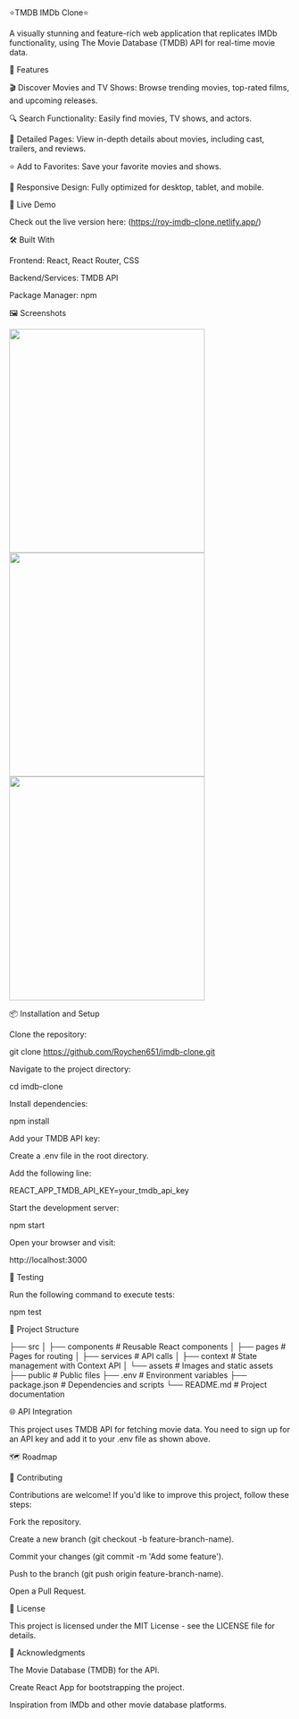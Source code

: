 ⭐TMDB IMDb Clone⭐

A visually stunning and feature-rich web application that replicates IMDb functionality, using The Movie Database (TMDB) API for real-time movie data.

🌟 Features

🎬 Discover Movies and TV Shows: Browse trending movies, top-rated films, and upcoming releases.

🔍 Search Functionality: Easily find movies, TV shows, and actors.

📃 Detailed Pages: View in-depth details about movies, including cast, trailers, and reviews.

⭐ Add to Favorites: Save your favorite movies and shows.

🎥 Responsive Design: Fully optimized for desktop, tablet, and mobile.

🚀 Live Demo

Check out the live version here: (https://roy-imdb-clone.netlify.app/)

🛠️ Built With

Frontend: React, React Router, CSS

Backend/Services: TMDB API

Package Manager: npm

🖼️ Screenshots

<div style="display: flex; flex-wrap: wrap;">
    <img width="350px" height="400px" src="/screenshot1.png"/> 
    <img width="350px" height="400px" src="/screenshot2.png"/> 
    <img width="350px" height="400px" src="/screenshot3.png"/> 
</div>

📦 Installation and Setup

Clone the repository:

git clone https://github.com/Roychen651/imdb-clone.git

Navigate to the project directory:

cd imdb-clone

Install dependencies:

npm install

Add your TMDB API key:

Create a .env file in the root directory.

Add the following line:

REACT_APP_TMDB_API_KEY=your_tmdb_api_key

Start the development server:

npm start

Open your browser and visit:

http://localhost:3000

🧪 Testing

Run the following command to execute tests:

npm test

📂 Project Structure

├── src
│ ├── components # Reusable React components
│ ├── pages # Pages for routing
│ ├── services # API calls
│ ├── context # State management with Context API
│ └── assets # Images and static assets
├── public # Public files
├── .env # Environment variables
├── package.json # Dependencies and scripts
└── README.md # Project documentation

🌐 API Integration

This project uses TMDB API for fetching movie data. You need to sign up for an API key and add it to your .env file as shown above.

🗺️ Roadmap

🤝 Contributing

Contributions are welcome! If you'd like to improve this project, follow these steps:

Fork the repository.

Create a new branch (git checkout -b feature-branch-name).

Commit your changes (git commit -m 'Add some feature').

Push to the branch (git push origin feature-branch-name).

Open a Pull Request.

📄 License

This project is licensed under the MIT License - see the LICENSE file for details.

💬 Acknowledgments

The Movie Database (TMDB) for the API.

Create React App for bootstrapping the project.

Inspiration from IMDb and other movie database platforms.
